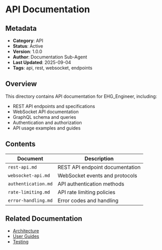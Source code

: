 # API Documentation

## Metadata
- **Category**: API
- **Status**: Active
- **Version**: 1.0.0
- **Author**: Documentation Sub-Agent
- **Last Updated**: 2025-09-04
- **Tags**: api, rest, websocket, endpoints

## Overview

This directory contains API documentation for EHG_Engineer, including:

- REST API endpoints and specifications
- WebSocket API documentation
- GraphQL schema and queries
- Authentication and authorization
- API usage examples and guides

## Contents

| Document | Description |
|----------|-------------|
| `rest-api.md` | REST API endpoint documentation |
| `websocket-api.md` | WebSocket events and protocols |
| `authentication.md` | API authentication methods |
| `rate-limiting.md` | API rate limiting policies |
| `error-handling.md` | Error codes and handling |

## Related Documentation

- [Architecture](../01_architecture/README.md)
- [User Guides](../03_guides/README.md)
- [Testing](../05_testing/README.md)